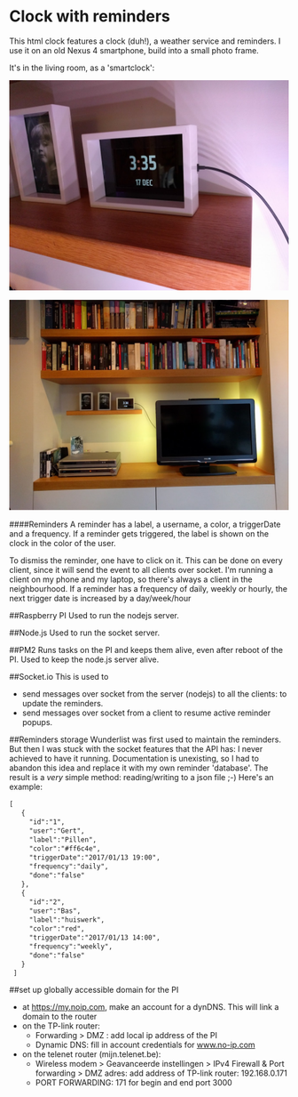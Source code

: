 # Clock with reminders


This html clock features a clock (duh!), a weather service and reminders.
I use it on an old Nexus 4 smartphone, build into a small photo frame.

It's in the living room, as a 'smartclock':


![alt text](project/IMG_20161217_153528.jpg	 "My living room smartclock")

![alt text](project/IMG_20161217_153426.jpg	 "My living room smartclock")


####Reminders
A reminder has a label, a username, a color, a triggerDate and a frequency.
If a reminder gets triggered, the label is shown on the clock in the color of the user.

To dismiss the reminder, one have to click on it. This can be done on every client, since it will send the event to all clients over socket.
I'm running a client on my phone and my laptop, so there's always a client in the neighbourhood.
If a reminder has a frequency of daily, weekly or hourly, the next trigger date is increased by a day/week/hour

##Raspberry PI
Used to run the nodejs server.

##Node.js
Used to run the socket server.

##PM2
Runs tasks on the PI and keeps them alive, even after reboot of the PI.
Used to keep the node.js server alive.

##Socket.io
This is used to
- send messages over socket from the server (nodejs) to all the clients: to update the reminders.
- send messages over socket from a client to resume active reminder popups.

##Reminders storage
Wunderlist was first used to maintain the reminders.
But then I was stuck with the socket features that the API has: I never achieved to have it running. Documentation is unexisting, so I had to abandon this idea and replace it with my own reminder 'database'.
The result is a *very* simple method: reading/writing to a json file ;-)
Here's an example:
```
[
   {
     "id":"1",
     "user":"Gert",
     "label":"Pillen",
     "color":"#ff6c4e",
     "triggerDate":"2017/01/13 19:00",
     "frequency":"daily",
     "done":"false"
   },
   {
     "id":"2",
     "user":"Bas",
     "label":"huiswerk",
     "color":"red",
     "triggerDate":"2017/01/13 14:00",
     "frequency":"weekly",
     "done":"false"
   }
 ]
 ```


##set up globally accessible domain for the PI
- at https://my.noip.com, make an account for a dynDNS. This will link a domain to the router
- on the TP-link router:
  * Forwarding > DMZ : add local ip address of the PI
  * Dynamic DNS: fill in account credentials for www.no-ip.com
- on the telenet router (mijn.telenet.be):
  * Wireless modem > Geavanceerde instellingen > IPv4 Firewall & Port forwarding > DMZ adres: add address of TP-link router: 192.168.0.171
  * PORT FORWARDING: 171 for begin and end port 3000

